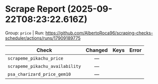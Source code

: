 # Scrape Report (2025-09-22T08:23:22.616Z)

Group: `price`  |  Run: https://github.com/AlbertoRoca96/scraping-checks-scheduler/actions/runs/17909189775

| Check | Changed | Keys | Error |
|---|:---:|:--|:--|
| `scrapeme_pikachu_price` | — |  |  |
| `scrapeme_pikachu_availability` | — |  |  |
| `psa_charizard_price_gem10` | — |  |  |
